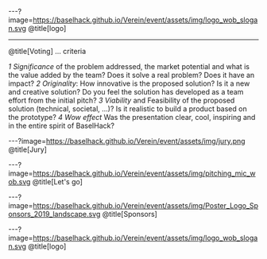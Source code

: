 ---?image=https://baselhack.github.io/Verein/event/assets/img/logo_wob_slogan.svg
@title[logo]

---
@title[Voting]
... criteria

*1 Significance* of the problem addressed, the market potential and what is the value added by the team? Does it solve a real problem? Does it have an impact?
*2 Originality*: How innovative is the proposed solution? Is it a new and creative solution? Do you feel the solution has developed as a team effort from the initial pitch?
*3 Viability* and Feasibility of the proposed solution (technical, societal, ...)? Is it realistic to build a product based on the prototype? 
*4 Wow effect* Was the presentation clear, cool, inspiring and in the entire spirit of BaselHack?


---?image=https://baselhack.github.io/Verein/event/assets/img/jury.png
@title[Jury]

---?image=https://baselhack.github.io/Verein/event/assets/img/pitching_mic_wob.svg
@title[Let's go]

---?image=https://baselhack.github.io/Verein/event/assets/img/Poster_Logo_Sponsors_2019_landscape.svg
@title[Sponsors]

---?image=https://baselhack.github.io/Verein/event/assets/img/logo_wob_slogan.svg
@title[logo]
